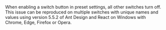 When enabling a switch button in preset settings, all other switches turn off. This issue can be reproduced on multiple switches with unique names and values using version 5.5.2 of Ant Design and React on Windows with Chrome, Edge, Firefox or Opera.
